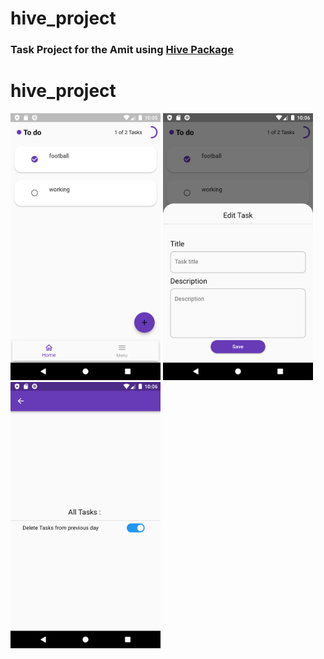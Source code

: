 # hive_project

### Task Project for the Amit using [Hive Package](https://pub.dev/packages/hive)   

# hive_project
<p align="left" >
  <img width="240"  src= "https://raw.githubusercontent.com/NovairMikhail14/hive_project/master/asset_markdown/HomePage.png" alt="Girl with a jacket">
  <img width="240"   src= "https://raw.githubusercontent.com/NovairMikhail14/hive_project/master/asset_markdown/Edit.png">
  <img width="240"   src= "https://raw.githubusercontent.com/NovairMikhail14/hive_project/master/asset_markdown/Sitting.png">
</p>
